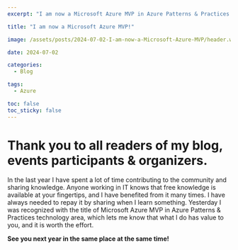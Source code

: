 ```yaml
---
excerpt: "I am now a Microsoft Azure MVP in Azure Patterns & Practices technology area!"

title: "I am now a Microsoft Azure MVP!"

image: /assets/posts/2024-07-02-I-am-now-a-Microsoft-Azure-MVP/header.webp

date: 2024-07-02

categories:
  - Blog

tags:
  - Azure

toc: false
toc_sticky: false
---
```

 
# Thank you to all readers of my blog, events participants & organizers.

In the last year I have spent a lot of time contributing to the community and sharing knowledge. Anyone working in IT knows that free knowledge is available at your fingertips, and I have benefited from it many times. I have always needed to repay it by sharing when I learn something. Yesterday I was recognized with the title of Microsoft Azure MVP in Azure Patterns & Practices technology area, which lets me know that what I do has value to you, and it is worth the effort.

**See you next year in the same place at the same time!**
